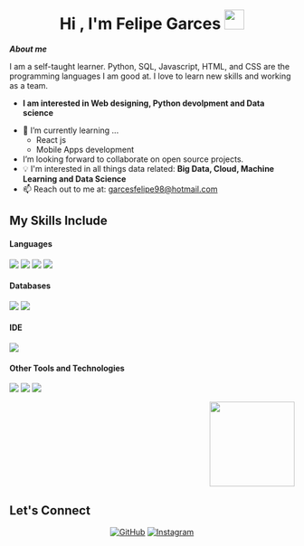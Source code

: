 <h1 align="center">Hi , I'm Felipe Garces <img src="https://media.giphy.com/media/hvRJCLFzcasrR4ia7z/giphy.gif" width="35"></h1>

***About me***

I am a self-taught learner. Python, SQL, Javascript, HTML, and CSS are the programming languages I am good at. I love to learn new skills and working as a team.
* **I am interested in Web designing, Python devolpment and Data science**
- 🌱 I’m currently learning ...
  - React js
  - Mobile Apps development
- I’m looking forward to collaborate on open source projects.
- :bulb: I'm interested in all things data related: **Big Data, Cloud, Machine Learning and Data Science**
- 📫 Reach out to me at: <a href="garcesfelipe98@hotmail.com">garcesfelipe98@hotmail.com</a>

## My Skills Include

<h4> Languages </h4>
<span> 
  <img src="https://img.shields.io/badge/HTML5-E34F26?style=for-the-badge&logo=html5&logoColor=white">
  <img src="https://img.shields.io/badge/CSS3-1572B6?style=for-the-badge&logo=css3&logoColor=white">
  <img src="https://img.shields.io/badge/JavaScript-F7DF1E?style=for-the-badge&logo=javascript&logoColor=black">
  <img src="https://img.shields.io/badge/python-3670A0?style=for-the-badge&logo=python&logoColor=ffdd54">

</span>

<h4> Databases </h4>
<span>
  <img src="https://img.shields.io/badge/MySQL-00000F?style=for-the-badge&logo=mysql&logoColor=white">
  <img src="https://img.shields.io/badge/sqlite-%2307405e.svg?style=for-the-badge&logo=sqlite&logoColor=white">
</span>

<h4> IDE </h4>
<span>
<img src="https://img.shields.io/badge/Visual_Studio_Code-0078D4?style=for-the-badge&logo=visual%20studio%20code&logoColor=white">


<h4> Other Tools and Technologies </h4>
<span>
  <img src="https://img.shields.io/badge/Git-F05032?style=for-the-badge&logo=git&logoColor=white">
  <img src="https://img.shields.io/badge/figma-%23F24E1E.svg?style=for-the-badge&logo=figma&logoColor=white">
  <img src="https://img.shields.io/badge/adobe%20illustrator-%23FF9A00.svg?style=for-the-badge&logo=adobe%20illustrator&logoColor=white">
</span>

<p align= "right">
  <img height= "150" src="https://github-readme-stats.vercel.app/api/top-langs/?username=FelipeGarcesC&theme=react&layout=compact" />
</p>

## Let's Connect
<p align="center">
	<a href="https://github.com/FelipeGarcesC"><img src="https://img.icons8.com/bubbles/50/000000/github.png" alt="GitHub"/></a>
	<a href="https://www.linkedin.com/in/felipe-garces-dw" alt="LinkedIn"/></a>
	<a href=""><img src="https://img.icons8.com/bubbles/50/000000/instagram.png" alt="Instagram"/></a>
</p>

